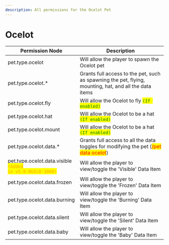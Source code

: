 ```yaml
---
description: All permissions for the Ocelot Pet
---
```



# Ocelot
| Permission Node | Description |
| - | - |
| pet.type.ocelot | Will allow the player to spawn the Ocelot pet |
| pet.type.ocelot.* | Grants full access to the pet, such as spawning the pet, flying, mounting, hat, and all the data items |
| pet.type.ocelot.fly | Will allow the Ocelot to fly <mark style="color:green;">`(If enabled)`</mark> |
| pet.type.ocelot.hat | Will allow the Ocelot to be a hat <mark style="color:green;">`(If enabled)`</mark> |
| pet.type.ocelot.mount | Will allow the Ocelot to be a hat <mark style="color:green;">`(If enabled)`</mark> |
| pet.type.ocelot.data.* | Grants full access to all the data toggles for modifying the pet (<mark style="color:red;">/pet data ocelot</mark>) |
| pet.type.ocelot.data.visible<br><mark style="color:orange;"><code>(Added in v5.0-BUILD-1000)</code></mark> | Will allow the player to view/toggle the 'Visible' Data Item |
| pet.type.ocelot.data.frozen | Will allow the player to view/toggle the 'Frozen' Data Item |
| pet.type.ocelot.data.burning | Will allow the player to view/toggle the 'Burning' Data Item |
| pet.type.ocelot.data.silent | Will allow the player to view/toggle the 'Silent' Data Item |
| pet.type.ocelot.data.baby | Will allow the player to view/toggle the 'Baby' Data Item |

